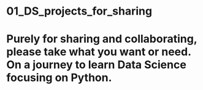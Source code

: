 # 01_DS_projects_for_sharing
# Purely for sharing and collaborating, please take what you want or need. On a journey to learn Data Science focusing on Python.
